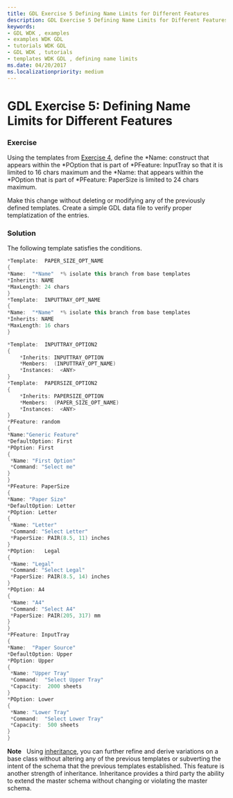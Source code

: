 ```yaml
---
title: GDL Exercise 5 Defining Name Limits for Different Features
description: GDL Exercise 5 Defining Name Limits for Different Features
keywords:
- GDL WDK , examples
- examples WDK GDL
- tutorials WDK GDL
- GDL WDK , tutorials
- templates WDK GDL , defining name limits
ms.date: 04/20/2017
ms.localizationpriority: medium
---
```


# GDL Exercise 5: Defining Name Limits for Different Features


### <a href="" id="exercise"></a> Exercise

Using the templates from [Exercise 4](gdl-exercise-4--defining-variants-of-constructs.md), define the \*Name: construct that appears within the \*POption that is part of \*PFeature: InputTray so that it is limited to 16 chars maximum and the \*Name: that appears within the \*POption that is part of \*PFeature: PaperSize is limited to 24 chars maximum.

Make this change without deleting or modifying any of the previously defined templates. Create a simple GDL data file to verify proper templatization of the entries.

### <a href="" id="solution"></a> Solution

The following template satisfies the conditions.

```cpp
*Template:  PAPER_SIZE_OPT_NAME
{
*Name:  "*Name"  *% isolate this branch from base templates
*Inherits: NAME
*MaxLength: 24 chars
}
*Template:  INPUTTRAY_OPT_NAME
{
*Name:  "*Name"  *% isolate this branch from base templates
*Inherits: NAME
*MaxLength: 16 chars
}

*Template:  INPUTTRAY_OPTION2
{
    *Inherits: INPUTTRAY_OPTION
    *Members:  (INPUTTRAY_OPT_NAME)
    *Instances:  <ANY>
}
*Template:  PAPERSIZE_OPTION2
{
    *Inherits: PAPERSIZE_OPTION
    *Members:  (PAPER_SIZE_OPT_NAME)
    *Instances:  <ANY>
}
*PFeature: random
{
*Name:"Generic Feature"
*DefaultOption: First
*POption: First
{
 *Name: "First Option"
 *Command: "Select me"
}
}
*PFeature: PaperSize
{
*Name: "Paper Size"
*DefaultOption: Letter
*POption: Letter
{
 *Name: "Letter"
 *Command: "Select Letter"
 *PaperSize: PAIR(8.5, 11) inches
}
*POption:   Legal
{
 *Name: "Legal"
 *Command: "Select Legal"
 *PaperSize: PAIR(8.5, 14) inches
}
*POption: A4
{
 *Name: "A4"
 *Command: "Select A4"
 *PaperSize: PAIR(205, 317) mm
}
}
*PFeature: InputTray
{
*Name:  "Paper Source"
*DefaultOption: Upper
*POption: Upper
{
 *Name: "Upper Tray"
 *Command:  "Select Upper Tray"
 *Capacity:  2000 sheets
}
*POption: Lower
{
 *Name: "Lower Tray"
 *Command:  "Select Lower Tray"
 *Capacity:  500 sheets
}
}
```

**Note**   Using [inheritance](gdl-template-inheritance.md), you can further refine and derive variations on a base class without altering any of the previous templates or subverting the intent of the schema that the previous templates established. This feature is another strength of inheritance. Inheritance provides a third party the ability to extend the master schema without changing or violating the master schema.

 

 

 




